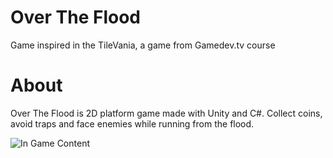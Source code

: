 # Over The Flood
Game inspired in the TileVania, a game from Gamedev.tv course

# About
Over The Flood is 2D platform game made with Unity and C#.
Collect coins, avoid traps and face enemies while running from the flood.

![In Game Content](https://github.com/ranierepsa/udemy-gamedevtv-unity2d-block-breaker/blob/master/ReadmeFiles/BlockBreaker.png?raw=true)
